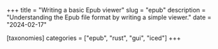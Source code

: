 +++
title = "Writing a basic Epub viewer"
slug = "epub"
description = "Understanding the Epub file format by writing a simple viewer."
date = "2024-02-17" 

[taxonomies]
categories = ["epub", "rust", "gui", "iced"]
+++